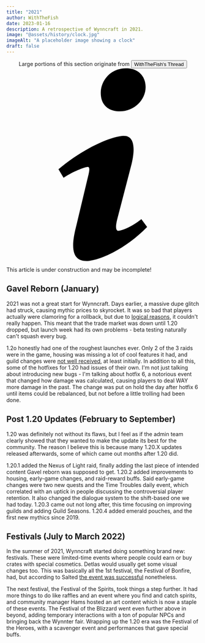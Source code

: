 ```yaml
---
title: "2021"
author: WithTheFish
date: 2023-01-16
description: A retrospective of Wynncraft in 2021.
image: "@assets/history/clock.jpg"
imageAlt: "A placeholder image showing a clock"
draft: false
---
```


<div class="glass px-4 my-2 py-2"><center>Large portions of this section originate from <a href="https://forums.wynncraft.com/threads/the-history-of-wynncraft-up-to-2-0-1.291440/" rel="external"><button class="glass font-semibold py-2 px-4 border border-gray-400 rounded shadow">WithTheFish's Thread</button></a></center></div>

<div class="flex items-center glass text-white text-sm font-bold px-4 py-1" role="alert">
  <svg class="fill-current w-4 h-4 mr-2" xmlns="http://www.w3.org/2000/svg" viewBox="0 0 20 20"><path d="M12.432 0c1.34 0 2.01.912 2.01 1.957 0 1.305-1.164 2.512-2.679 2.512-1.269 0-2.009-.75-1.974-1.99C9.789 1.436 10.67 0 12.432 0zM8.309 20c-1.058 0-1.833-.652-1.093-3.524l1.214-5.092c.211-.814.246-1.141 0-1.141-.317 0-1.689.562-2.502 1.117l-.528-.88c2.572-2.186 5.531-3.467 6.801-3.467 1.057 0 1.233 1.273.705 3.23l-1.391 5.352c-.246.945-.141 1.271.106 1.271.317 0 1.357-.392 2.379-1.207l.6.814C12.098 19.02 9.365 20 8.309 20z"/></svg>
  <p>This article is under construction and may be incomplete!</p>
</div>

## Gavel Reborn (January)

2021 was not a great start for Wynncraft. Days earlier, a massive dupe  glitch had struck, causing mythic prices to skyrocket. It was so bad  that players actually were clamoring for a rollback, but due to [logical reasons](https://forums.wynncraft.com/threads/hey-why-wasnt-there-a-rollback-massive-dupe-issue-discussion.279956/page-18#post-3350812), it couldn't really happen. This meant that the trade market was down  until 1.20 dropped, but launch week had its own problems - beta testing  naturally can't squash every bug.

 1.2o honestly had one of the roughest launches ever. Only 2 of the 3  raids were in the game, housing was missing a lot of cool features it  had, and guild changes were [not well received](https://forums.wynncraft.com/threads/1-20-poll.284883/), at least initially. In addition to all this, some of the hotfixes for  1.20 had issues of their own. I'm not just talking about introducing new bugs - I'm talking about hotfix 6, a notorious event that changed how  damage was calculated, causing players to deal WAY more damage in the  past. The change was put on hold the day after hotfix 6 until items  could be rebalanced, but not before a little trolling had been done.

## Post 1.20 Updates (February to September)
1.20 was definitely not without its flaws, but I feel as if the admin team clearly showed that they wanted to make the update its best for the community. The reason I believe this is because many 1.20.X updates released afterwards, some of which came out months after 1.20 did.

1.20.1 added the Nexus of Light raid, finally adding the last piece of intended content Gavel reborn was supposed to get.
1.20.2 added improvements to housing, early-game changes, and raid-reward buffs. Said early-game changes were two new quests and the Time Troubles daily event, which correlated with an uptick in people discussing the controversial player retention. It also changed the dialogue system to the shift-based one we had today.
1.20.3 came out not long after, this time focusing on improving guilds and adding Guild Seasons.
1.20.4 added emerald pouches, and the first new mythics since 2019.

## Festivals (July to March 2022)

In the summer of 2021, Wynncraft started doing something brand new:  festivals. These were limited-time events where people could earn or buy crates with special cosmetics. Detlas would usually get some visual  changes too. This was basically all the 1st festival, the Festival of  Bonfire, had, but according to Salted [the event was successful](https://forums.wynncraft.com/threads/my-opinion-on-the-bonfire-festival.294060/#post-3466191) nonetheless.

 The next festival, the Festival of the Spirits, took things a step  further. It had more things to do like raffles and an event where you  find and catch spirits, and community manager Hams hosted an art content which is now a staple of these events. The Festival of the Blizzard  went even further above in beyond, adding temporary interactions with a  ton of popular NPCs and bringing back the Wynnter fair. Wrapping up the  1.20 era was the Festival of the Heroes, with a scavenger event and  performances that gave special buffs.

